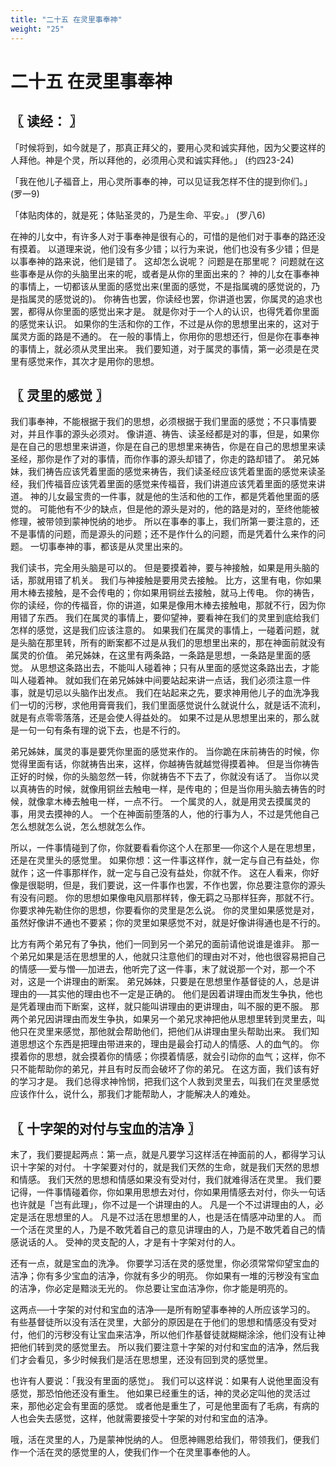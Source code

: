 ```yaml
---
title: "二十五 在灵里事奉神"
weight: "25"
---
```


# 二十五 在灵里事奉神


## 〖 读经： 〗

「时候将到，如今就是了，那真正拜父的，要用心灵和诚实拜他，因为父要这样的人拜他。神是个灵，所以拜他的，必须用心灵和诚实拜他。」
(约四23-24)

「我在他儿子福音上，用心灵所事奉的神，可以见证我怎样不住的提到你们。」
(罗一9)

「体贴肉体的，就是死；体贴圣灵的，乃是生命、平安。」
(罗八6)

在神的儿女中，有许多人对于事奉神是很有心的，可惜的是他们对于事奉的路还没有摸着。
以道理来说，他们没有多少错；以行为来说，他们也没有多少错；但是以事奉神的路来说，他们是错了。
这却怎么说呢？
问题是在那里呢？
问题就在这些事奉是从你的头脑里出来的呢，或者是从你的里面出来的？
神的儿女在事奉神的事情上，一切都该从里面的感觉出来(里面的感觉，不是指属魂的感觉说的，乃是指属灵的感觉说的)。
你祷告也罢，你读经也罢，你讲道也罢，你属灵的追求也罢，都得从你里面的感觉出来才是。
就是你对于一个人的认识，也得凭着你里面的感觉来认识。
如果你的生活和你的工作，不过是从你的思想里出来的，这对于属灵方面的路是不通的。
在一般的事情上，你用你的思想还行，但是你在事奉神的事情上，就必须从灵里出来。
我们要知道，对于属灵的事情，第一必须是在灵里有感觉来作，其次才是用你的思想。

## 〖 灵里的感觉 〗

我们事奉神，不能根据于我们的思想，必须根据于我们里面的感觉；不只事情要对，并且作事的源头必须对。
像讲道、祷告、读圣经都是对的事，但是，如果你是在自己的思想里来讲道，你是在自己的思想里来祷告，你是在自己的思想里来读圣经，那你是作了对的事情，而你作事的源头却错了，你走的路却错了。
弟兄姊妹，我们祷告应该凭着里面的感觉来祷告，我们读圣经应该凭着里面的感觉来读圣经，我们传福音应该凭着里面的感觉来传福音，我们讲道应该凭着里面的感觉来讲道。
神的儿女最宝贵的一件事，就是他的生活和他的工作，都是凭着他里面的感觉的。
可能他有不少的缺点，但是他的源头是对的，他的路是对的，至终他能被修理，被带领到蒙神悦纳的地步。
所以在事奉的事上，我们所第一要注意的，还不是事情的问题，而是源头的问题；还不是作什么的问题，而是凭着什么来作的问题。
一切事奉神的事，都该是从灵里出来的。

我们读书，完全用头脑是可以的。
但是要摸着神，要与神接触，如果是用头脑的话，那就用错了机关。
我们与神接触是要用灵去接触。
比方，这里有电，你如果用木棒去接触，是不会传电的；你如果用铜丝去接触，就马上传电。
你的祷告，你的读经，你的传福音，你的讲道，如果是像用木棒去接触电，那就不行，因为你用错了东西。
我们在属灵的事情上，要仰望神，要看神在我们的灵里到底给我们怎样的感觉，这是我们应该注意的。
如果我们在属灵的事情上，一碰着问题，就是头脑在那里转，所有的断案都不过是从我们的思想里出来的，那在神面前就没有属灵的价值。
弟兄姊妹，在这里有两条路，一条路是思想，一条路是里面的感觉。
从思想这条路出去，不能叫人碰着神；只有从里面的感觉这条路出去，才能叫人碰着神。
就如我们在弟兄姊妹中间要站起来讲一点话，我们必须注意一件事，就是切忌以头脑作出发点。
我们在站起来之先，要求神用他儿子的血洗净我们一切的污秽，求他用膏膏我们，我们里面感觉说什么就说什么，就是话不流利，就是有点零零落落，还是会使人得益处的。
如果不过是从思想里出来的，那么就是一句一句有条有理的说下去，也是不行的。

弟兄姊妹，属灵的事是要凭你里面的感觉来作的。
当你跪在床前祷告的时候，你觉得里面有话，你就祷告出来，这样，你越祷告就越觉得摸着神。
但是当你祷告正好的时候，你的头脑忽然一转，你就祷告不下去了，你就没有话了。
当你以灵以真祷告的时候，就像用铜丝去触电一样，是传电的；但是当你用头脑去祷告的时候，就像拿木棒去触电一样，一点不行。
一个属灵的人，就是用灵去摸属灵的事，用灵去摸神的人。
一个在神面前堕落的人，他的行事为人，不过是凭他自己怎么想就怎么说，怎么想就怎么作。

所以，一件事情碰到了你，你就要看看你这个人在那里──你这个人是在思想里，还是在灵里头的感觉里。
如果你想：这一件事这样作，就一定与自己有益处，你就作；这一件事那样作，就一定与自己没有益处，你就不作。
这在人看来，你好像是很聪明，但是，我们要说，这一件事作也罢，不作也罢，你总要注意你的源头有没有问题。
你的思想如果像电风扇那样转，像无羁之马那样狂奔，那就不行。
你要求神先勒住你的思想，你要看你的灵里是怎么说。
你的灵里如果感觉是对，虽然好像讲不通也不要紧；你的灵里如果感觉不对，就是好像讲得通也是不行的。

比方有两个弟兄有了争执，他们一同到另一个弟兄的面前请他说谁是谁非。
那一个弟兄如果是活在思想里的人，他就只注意他们的理由对不对，他也很容易把自己的情感──爱与憎──加进去，他听完了这一件事，末了就说那一个对，那一个不对，这是一个讲理由的断案。
弟兄姊妹，只要是在思想里作基督徒的人，总是讲理由的──其实他的理由也不一定是正确的。
他们是因着讲理由而发生争执，他也是凭着理由而下断案，这样，就只能叫讲理由的更讲理由，叫不服的更不服。
那两个弟兄因讲理由而发生争执，如果另一个弟兄求神把他从思想里转到灵里去，叫他只在灵里来感觉，那他就会帮助他们，把他们从讲理由里头帮助出来。
我们知道思想这个东西是把理由带进来的，理由是最会打动人的情感、人的血气的。
你摸着你的思想，就会摸着你的情感；你摸着情感，就会引动你的血气；这样，你不只不能帮助你的弟兄，并且有时反而会破坏了你的弟兄。
在这方面，我们该有好的学习才是。
我们总得求神怜悯，把我们这个人救到灵里去，叫我们在灵里感觉应该作什么，说什么，那我们才能帮助人，才能解决人的难处。

## 〖 十字架的对付与宝血的洁净 〗

末了，我们要提起两点：第一点，就是凡要学习这样活在神面前的人，都得学习认识十字架的对付。
十字架要对付的，就是我们天然的生命，就是我们天然的思想和情感。
我们天然的思想和情感如果没有受对付，我们就难得活在灵里。
我们要记得，一件事情碰着你，你如果用思想去对付，你如果用情感去对付，你头一句话也许就是「岂有此理」，你不过是一个讲理由的人。
凡是一个不过讲理由的人，必定是活在思想里的人。
凡是不过活在思想里的人，也是活在情感冲动里的人。
而一个活在灵里的人，乃是不敢凭着自己的意见讲理由的人，乃是不敢凭着自己的情感说话的人。
受神的灵支配的人，才是有十字架对付的人。

还有一点，就是宝血的洗净。
你要学习活在灵的感觉里，你必须常常仰望宝血的洁净；你有多少宝血的洁净，你就有多少的明亮。
你如果有一堆的污秽没有宝血的洁净，你必定是黯淡无光的。
你总要让宝血洁净你，你才能是明亮的。

这两点──十字架的对付和宝血的洁净──是所有盼望事奉神的人所应该学习的。
有些基督徒所以没有活在灵里，大部分的原因是在于他们的思想和情感没有受对付，他们的污秽没有让宝血来洁净，所以他们作基督徒就糊糊涂涂，他们没有让神把他们转到灵的感觉里去。
所以我们要注意十字架的对付和宝血的洁净，然后我们才会看见，多少时候我们是活在思想里，还没有回到灵的感觉里。

也许有人要说：「我没有里面的感觉」。
我们可以这样说：如果有人说他里面没有感觉，那恐怕他还没有重生。
他如果已经重生的话，神的灵必定叫他的灵活过来，那他必定会有里面的感觉。
或者他是重生了，可是他里面有了毛病，有病的人也会失去感觉，这样，他就需要接受十字架的对付和宝血的洁净。

哦，活在灵里的人，乃是蒙神悦纳的人。
但愿神赐恩给我们，带领我们，便我们作一个活在灵的感觉里的人，使我们作一个在灵里事奉他的人。
